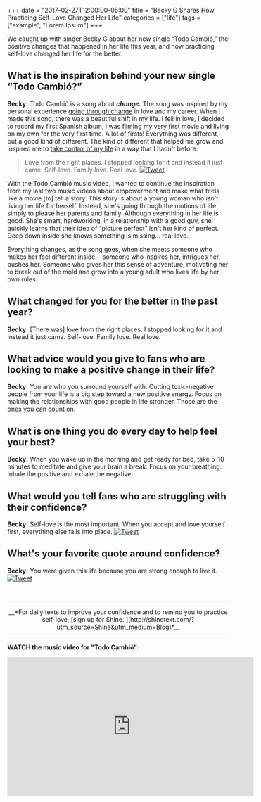 +++
  date = "2017-02-27T12:00:00-05:00"
  title = "Becky G Shares How Practicing Self-Love Changed Her Life"
  categories = ["life"]
  tags = ["example", "Lorem Ipsum"]
+++



<span class="dropcap">W</span>e caught up with singer Becky G about her new single “Todo Cambió,” the positive changes that happened in her life this year, and how practicing self-love changed her life for the better.

## What is the inspiration behind your new single “Todo Cambió?”

__Becky:__ Todo Cambió is a song about __*change.*__ The song was inspired by my personal experience [going through change](http://advice.shinetext.com/articles/how-to-channel-your-passion-into-positive-change/?utm_source=Shine&utm_medium=Blog) in love and my career. When I made this song, there was a beautiful shift in my life. I fell in love, I decided to record my first Spanish album, I was filming my very first movie and living on my own for the very first time. A lot of firsts! Everything was different, but a good kind of different. The kind of different that helped me grow and inspired me to [take control of my life](http://advice.shinetext.com/articles/4-ways-to-control-your-inner-control-freak/?utm_source=Shine&utm_medium=Blog) in a way that I hadn't before. 

> Love from the right places. I stopped looking for it and instead it just came. Self-love. Family love. Real love.  <a href="http://ctt.ec/Qda7x"><img src="//images.contentful.com/awpxl2koull4/6LvAGoJrjOEwQY86uMuS6q/4b6c5fd47467193f78e2dda0ef592d60/Twitter_Logo_Blue.png?h=42" alt="Tweet "></a>

With the Todo Cambió music video, I wanted to continue the inspiration from my last two music videos about empowerment and make what feels like a movie [to] tell a story. This story is about a young woman who isn't living her life for herself. Instead, she's going through the motions of life simply to please her parents and family. Although everything in her life is good. She's smart, hardworking, in a relationship with a good guy, she quickly learns that their idea of “picture perfect” isn't her kind of perfect. Deep down inside she knows something is missing... real love. 

Everything changes, as the song goes, when she meets someone who makes her feel different inside-- someone who inspires her, intrigues her, pushes her. Someone who gives her this sense of adventure, motivating her to break out of the mold and grow into a young adult who lives life by her own rules.

## What changed for you for the better in the past year?
__Becky:__ [There was] love from the right places. I stopped looking for it and instead it just came. Self-love. Family love. Real love.

## What advice would you give to fans who are looking to make a positive change in their life?

__Becky:__ You are who you surround yourself with. Cutting toxic-negative people from your life is a big step toward a new positive energy. Focus on making the relationships with good people in life stronger. Those are the ones you can count on. 

## What is one thing you do every day to help feel your best?

__Becky:__ When you wake up in the morning and get ready for bed, take 5-10 minutes to meditate and give your brain a break. Focus on your breathing. Inhale the positive and exhale the negative. 

## What would you tell fans who are struggling with their confidence?

__Becky:__ Self-love is the most important. When you accept and love yourself first, everything else falls into place.  <a href="http://ctt.ec/dOYGi"><img src="//images.contentful.com/awpxl2koull4/6LvAGoJrjOEwQY86uMuS6q/4b6c5fd47467193f78e2dda0ef592d60/Twitter_Logo_Blue.png?h=42" alt="Tweet "></a>


## What's your favorite quote around confidence?
__Becky:__ You were given this life because you are strong enough to live it.  <a href="http://ctt.ec/3cC7i"><img src="//images.contentful.com/awpxl2koull4/6LvAGoJrjOEwQY86uMuS6q/4b6c5fd47467193f78e2dda0ef592d60/Twitter_Logo_Blue.png?h=42" alt="Tweet "></a>

<br>


---


<center> __*For daily texts to improve your confidence and to remind you to practice self-love, [sign up for Shine. ](http://shinetext.com/?utm_source=Shine&utm_medium=Blog)*__ </center>


---



__WATCH the music video for "Todo Cambió":__

<iframe width="560" height="315" src="https://www.youtube.com/embed/y9q4_XicgsU" frameborder="0" allowfullscreen></iframe>

<br> 

<div class="pubexchange_module" id="pubexchange_below_content" data-pubexchange-module-id="2323"></div>

<script>(function(w, d, s, id) {
  w.PUBX=w.PUBX || {pub: "shine_text", discover: false, lazy: true};
  var js, pjs = d.getElementsByTagName(s)[0];
  if (d.getElementById(id)) return;
  js = d.createElement(s); js.id = id; js.async = true;
  js.src = "//main.pubexchange.com/loader.min.js";
  pjs.parentNode.insertBefore(js, pjs);
}(window, document, "script", "pubexchange-jssdk"));</script>
